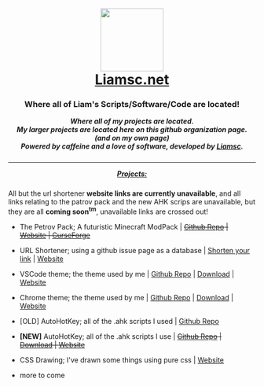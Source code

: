 <h1 align="center" style="padding:0px">
<img src="https://liamsc.net/img/icon.svg" width="128px">
<br>
<a href="https://liamsc.net/projects/">Liamsc.net</a>
</h1>
<h3 align="center" style="padding-top:0px">
Where all of Liam's Scripts/Software/Code are located!
</h3>
<h5 align="center" style="margin-top:0px;">Where all of my projects are located.
<br>My larger projects are located here on this github organization page.
<br>(and on my own page)
<br>Powered by caffeine and a love of software, developed by <a href="https://github.com/liam-s-c">Liamsc</a>.
</h5>

----

<h5 align="center" style="margin-top:0px;"><a href="https://liamsc.net/projects">Projects:</a>
</h5>

All but the url shortener **website links are currently unavailable**, and all links relating to the patrov pack and the new AHK scrips are unavailable, but they are all **coming soon**<sup><b>tm</b></sup>, unavailable links are crossed out!

- The Petrov Pack; A futuristic Minecraft ModPack | ~~[Github Repo](https://github.com/liamsc-net/The-Petrov-Pack) | [Website](https://liamsc.net/projects/downloads/petrov) | [CurseForge](https://#)~~
- URL Shortener; using a github issue page as a database | [Shorten your link](https://liamsc.net/60) | [Website](https://liamsc.net/shorten)
- VSCode theme; the theme used by me | [Github Repo](https://github.com/Liam-s-c/vscode-dark-theme) | [Download](https://marketplace.visualstudio.com/items?itemName=Liamsc.liamsc-net-dark&ssr=false#overview) | [Website](https://liamsc.net/projects/downloads/vscode-theme)
- Chrome theme; the theme used by me | [Github Repo](https://github.com/Liam-s-c/Liams-Dark-Theme) | [Download](https://github.com/Liam-s-c/Liams-Dark-Theme/releases/latest) | [Website](https://liamsc.net/projects/downloads/chrome-theme)
- [OLD] AutoHotKey; all of the .ahk scripts I used | [Github Repo](https://github.com/Liam-s-c/AHK)
- **[NEW]** AutoHotKey; all of the .ahk scripts I use | ~~[Github Repo](https://github.com/liamsc-net/ahk) | [Download](https://github.com/liamsc-net/ahk/releases/latest) | [Website](https://liamsc.net/projects/downloads/ahk)~~
- CSS Drawing; I've drawn some things using pure css | [Website](https://liamsc.net/css-drawing)

- more to come